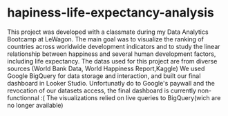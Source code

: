 # hapiness-life-expectancy-analysis
This project was developed with a classmate during my Data Analytics Bootcamp at LeWagon. The main goal was to visualize the ranking of countries across worldwide development indicators and to study the linear relationship between happiness and several human development factors, including life expectancy. 
The datas used for this project are from diverse sources (World Bank Data, World Happiness Report,Kaggle)
We used Google BigQuery for data storage and interaction, and built our final dashboard in Looker Studio.
Unfortunatly do to Google's paywall and the revocation of our datasets access, the final dashboard is currently non-functionnal :( The visualizations relied on live queries to BigQuery(wich are no longer available) 
